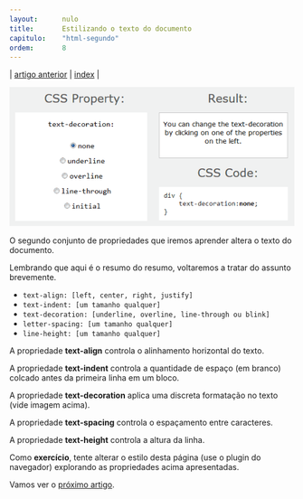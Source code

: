 ```yaml
---
layout:      nulo
title:       Estilizando o texto do documento
capitulo:    "html-segundo"
ordem:       8
---
```


<p>| <a href="../estilizando-a-fonte-do-documento/">artigo anterior</a> | <a href="../">index</a> |</p>

![](css-text-decoration.gif)

O segundo conjunto de propriedades que iremos aprender altera o texto do documento.

Lembrando que aqui é o resumo do resumo, voltaremos a tratar do assunto brevemente.

- `text-align: [left, center, right, justify]`
- `text-indent: [um tamanho qualquer]`
- `text-decoration: [underline, overline, line-through ou blink]`
- `letter-spacing: [um tamanho qualquer]`
- `line-height: [um tamanho qualquer]`

A propriedade __text-align__ controla o alinhamento horizontal do texto.

A propriedade __text-indent__ controla a quantidade de espaço (em branco) colcado antes da primeira linha em um bloco.

A propriedade __text-decoration__ aplica uma discreta formatação no texto (vide imagem acima).

A propriedade __text-spacing__ controla o espaçamento entre caracteres.

A propriedade __text-height__ controla a altura da linha.

Como __exercício__, tente alterar o estilo desta página (use o plugin do navegador) explorando as propriedades acima apresentadas.

Vamos ver o [próximo artigo](../estilizando-dimensionamentos-espacamentos-margens-e-bordas).